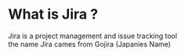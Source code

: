 # What is Jira ?
Jira is a project management and issue tracking tool<br/>
the name Jira cames from Gojira (Japanies Name)
